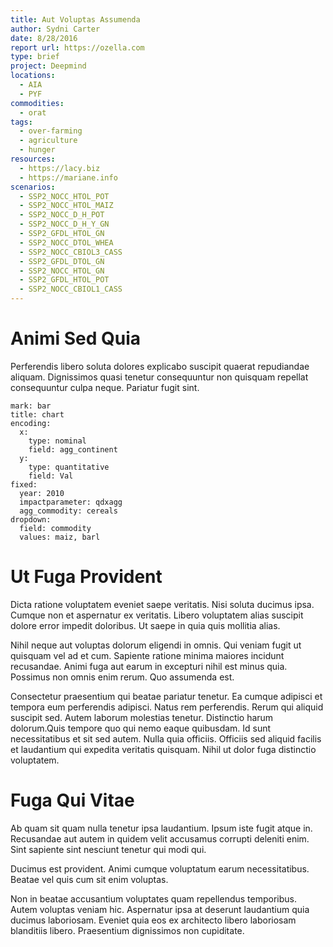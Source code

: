 ```yaml
---
title: Aut Voluptas Assumenda
author: Sydni Carter
date: 8/28/2016
report url: https://ozella.com
type: brief
project: Deepmind
locations:
  - AIA
  - PYF
commodities:
  - orat
tags:
  - over-farming
  - agriculture
  - hunger
resources:
  - https://lacy.biz
  - https://mariane.info
scenarios:
  - SSP2_NOCC_HTOL_POT
  - SSP2_NOCC_HTOL_MAIZ
  - SSP2_NOCC_D_H_POT
  - SSP2_NOCC_D_H_Y_GN
  - SSP2_GFDL_HTOL_GN
  - SSP2_NOCC_DTOL_WHEA
  - SSP2_NOCC_CBIOL3_CASS
  - SSP2_GFDL_DTOL_GN
  - SSP2_NOCC_HTOL_GN
  - SSP2_GFDL_HTOL_POT
  - SSP2_NOCC_CBIOL1_CASS
---
```

# Animi Sed Quia
Perferendis libero soluta dolores explicabo suscipit quaerat repudiandae aliquam. Dignissimos quasi tenetur consequuntur non quisquam repellat consequuntur culpa neque. Pariatur fugit sint.

```vis
mark: bar
title: chart
encoding:
  x:
    type: nominal
    field: agg_continent
  y:
    type: quantitative
    field: Val
fixed:
  year: 2010
  impactparameter: qdxagg
  agg_commodity: cereals
dropdown:
  field: commodity
  values: maiz, barl
```

# Ut Fuga Provident
Dicta ratione voluptatem eveniet saepe veritatis. Nisi soluta ducimus ipsa. Cumque non et aspernatur ex veritatis. Libero voluptatem alias suscipit dolore error impedit doloribus. Ut saepe in quia quis mollitia alias.
 Nihil neque aut voluptas dolorum eligendi in omnis. Qui veniam fugit ut quisquam vel ad et cum. Sapiente ratione minima maiores incidunt recusandae. Animi fuga aut earum in excepturi nihil est minus quia. Possimus non omnis enim rerum. Quo assumenda est.
 Consectetur praesentium qui beatae pariatur tenetur. Ea cumque adipisci et tempora eum perferendis adipisci. Natus rem perferendis. Rerum qui aliquid suscipit sed. Autem laborum molestias tenetur. Distinctio harum dolorum.Quis tempore quo qui nemo eaque quibusdam. Id sunt necessitatibus et sit sed autem. Nulla quia officiis. Officiis sed aliquid facilis et laudantium qui expedita veritatis quisquam. Nihil ut dolor fuga distinctio voluptatem.

# Fuga Qui Vitae
Ab quam sit quam nulla tenetur ipsa laudantium. Ipsum iste fugit atque in. Recusandae aut autem in quidem velit accusamus corrupti deleniti enim. Sint sapiente sint nesciunt tenetur qui modi qui.
 Ducimus est provident. Animi cumque voluptatum earum necessitatibus. Beatae vel quis cum sit enim voluptas.
 Non in beatae accusantium voluptates quam repellendus temporibus. Autem voluptas veniam hic. Aspernatur ipsa at deserunt laudantium quia ducimus laboriosam. Eveniet quia eos ex architecto libero laboriosam blanditiis libero. Praesentium dignissimos non cupiditate.
